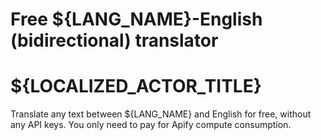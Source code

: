 # Free ${LANG_NAME}-English (bidirectional) translator

# ${LOCALIZED_ACTOR_TITLE}

Translate any text between ${LANG_NAME} and English for free, without any API keys. You only need to pay for Apify compute consumption.
